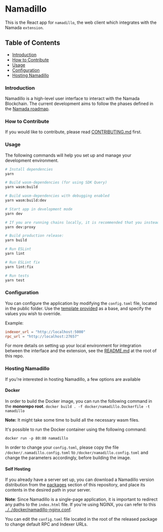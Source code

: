 # Namadillo

This is the React app for `namadillo`, the web client which integrates with the Namada `extension`.

## Table of Contents

- [Introduction](#introduction)
- [How to Contribute](#how-to-contribute)
- [Usage](#usage)
- [Configuration](#configuration)
- [Hosting Namadillo](#hosting-namadillo)

### Introduction

Namadillo is a high-level user interface to interact with the Namada Blockchain. The current development aims to follow the phases defined in the [Namada roadmap](https://namada.net/mainnet-launch).

### How to Contribute

If you would like to contribute, please read [CONTRIBUTING.md](../../CONTRIBUTING.md) first.

### Usage

The following commands will help you set up and manage your development environment.

```bash
# Install dependencies
yarn

# Build wasm-dependencies (for using SDK Query)
yarn wasm:build

# Build wasm-dependencies with debugging enabled
yarn wasm:build:dev

# Start app in development mode
yarn dev

# If you are running chains locally, it is recommended that you instead proxy RPC requests:
yarn dev:proxy

# Build production release:
yarn build

# Run ESLint
yarn lint

# Run ESLint fix
yarn lint:fix

# Run tests
yarn test
```

### Configuration

You can configure the application by modifying the `config.toml` file, located in the public folder. Use the [template provided](./public/config.toml) as a base, and specify the values you wish to override.

Example:

```toml
indexer_url = "http://localhost:5000"
rpc_url = "http://localhost:27657"
```

For more details on setting up your local environment for integration between the interface and the extension, see the [README.md](../../README.md) at the root of this repo.

### Hosting Namadillo

If you're interested in hosting Namadillo, a few options are available

#### Docker

In order to build the Docker image, you can run the following command in the **monorepo root**.
`docker build . -f docker/namadillo.Dockerfile -t namadillo`

**Note:** It might take some time to build all the necessary wasm files.

It's possible to run the Docker container using the following command:

`docker run -p 80:80 namadillo`

In order to change your `config.toml`, please copy the file `/docker/.namadillo.config.toml` to `/docker/namadillo.config.toml` and change the parameters accordingly, before building the image.

#### Self Hosting

If you already have a server set up, you can download a Namadillo version distribution from the [packages](https://github.com/orgs/anoma/packages?repo_name=namada-interface) section of this repository, and place its contents in the desired path in your server.

**Note**: Since Namadillo is a single-page application, it is important to redirect any paths to the `index.html` file. If you're using NGINX, you can refer to this [../../docker/namadillo-nginx.conf](example).

You can edit the `config.toml` file located in the root of the released package to change default RPC and Indexer URLs.
